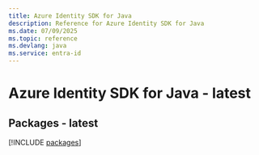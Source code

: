 ```yaml
---
title: Azure Identity SDK for Java
description: Reference for Azure Identity SDK for Java
ms.date: 07/09/2025
ms.topic: reference
ms.devlang: java
ms.service: entra-id
---
```

# Azure Identity SDK for Java - latest
## Packages - latest
[!INCLUDE [packages](identity-index.md)]